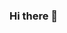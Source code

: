 ### Hi there 👋

<!--
**thevibeinme/thevibeinme** is a ✨ _special_ ✨ repository because its `README.md` (this file) appears on your GitHub profile.

👋 Hi, I’m @Yashwant-Sing
- 👀 I’m interested in Web web Development
- 🌱 I’m currently learning DSA
- 💞️ I’m looking to collaborate on 
- 📫 How to reach me ...by my email id - yashwantsing333@gmail.com

